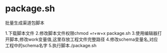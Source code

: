# package.sh

批量生成渠道包脚本

1.下载脚本文件
2.修改脚本文件权限chmod +r+w+x package.sh
3.使用编辑器打开脚本,修改work变量值,这里存放工程文件完整路径
4.修改schema变量名,对应工程中的schema名字
5.执行脚本./package.sh
